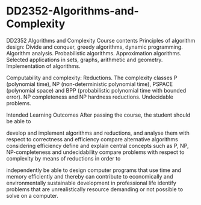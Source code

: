 # DD2352-Algorithms-and-Complexity
DD2352 Algorithms and Complexity
Course contents
Principles of algorithm design:  Divide and conquer, greedy algorithms, dynamic programming. Algorithm analysis. Probabilistic algorithms. Approximation algorithms. Selected applications in sets, graphs, arithmetic and geometry. Implementation of algorithms.

Computability and complexity:  Reductions. The complexity classes P (polynomial time), NP (non-deterministic polynomial time), PSPACE (polynomial space) and BPP (probabilistic polynomial time with bounded error). NP completeness and NP hardness reductions. Undecidable problems.

Intended Learning Outcomes
After passing the course, the student should be able to

develop and implement algorithms and reductions, and analyse them with respect to correctness and efficiency
compare alternative algorithms considering efficiency
define and explain central concepts such as P, NP, NP-completeness and undecidability
compare problems with respect to complexity by means of reductions
in order to

independently be able to design computer programs that use time and memory efficiently and thereby can contribute to economically and environmentally sustainable development
in professional life identify problems that are unrealistically resource demanding or not possible to solve on a computer.
